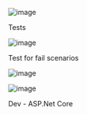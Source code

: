 ![image](https://github.com/user-attachments/assets/a5e42c53-62a1-4f69-9cea-6455d9b30bd8)


Tests

![image](https://github.com/user-attachments/assets/6db6319e-5622-4819-9e76-fe131513c260)

Test for fail scenarios

![image](https://github.com/user-attachments/assets/1a4f6400-bc79-4e3c-bd3e-b852c702fbfb)

![image](https://github.com/user-attachments/assets/299c4d01-6164-4de5-a7c0-e52053f762e1)


Dev - ASP.Net Core

